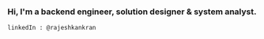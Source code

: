 ### Hi, I'm a backend engineer, solution designer & system analyst.
    linkedIn : @rajeshkankran

<!--
**rajeshkumar1002/rajeshkumar1002** is a ✨ _special_ ✨ repository because its `README.md` (this file) appears on your GitHub profile.

Here are some ideas to get you started:

- 🔭 I’m currently working on AWS Serverless
- 🌱 I’m currently learning Deno and GoLang
- 👯 I’m looking to collaborate on ...
- 🤔 I’m looking for help with ...
💬 Ask me about backend related stuff
- 📫 How to reach me: ...
- 😄 Pronouns: ...
- ⚡ Fun fact: ...
-->
